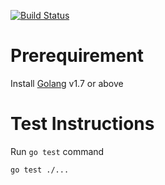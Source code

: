 [![Build Status](https://travis-ci.org/motomux/CtCI-6th-Edition-Go.svg?branch=master)](https://travis-ci.org/motomux/CtCI-6th-Edition-Go)

# Prerequirement
Install [Golang](https://golang.org/dl/) v1.7 or above

# Test Instructions

Run `go test` command

```
go test ./...
```
